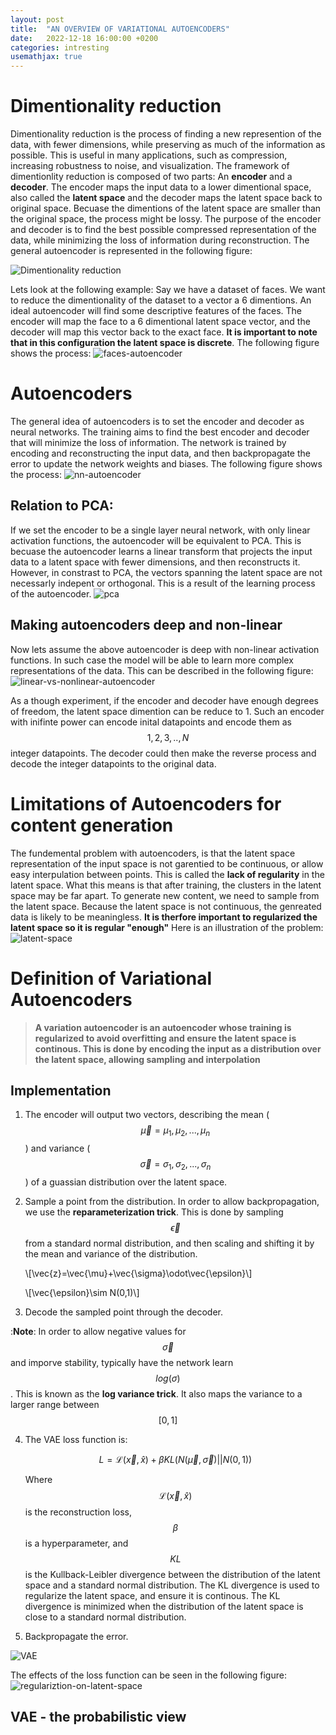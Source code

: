 ```yaml
---
layout: post
title:  "AN OVERVIEW OF VARIATIONAL AUTOENCODERS"
date:   2022-12-18 16:00:00 +0200
categories: intresting
usemathjax: true
---
```


# Dimentionality reduction
Dimentionality reduction is the process of finding a new represention of the data, with fewer dimensions, while preserving as much of the information as possible. This is useful in many applications, such as compression, increasing robustness to noise, and visualization. 
The framework of dimentionlity reduction is composed of two parts: An **encoder** and a **decoder**. The encoder maps the input data to a lower dimentional space, also called the **latent space** and the decoder maps the latent space back to original space. Becuase the dimentions of the latent space are smaller than the original space, the process might be lossy. The purpose of the encoder and decoder is to find the best possible compressed representation of the data, while minimizing the loss of information during reconstruction.
The general autoencoder is represented in the following figure:

![Dimentionality reduction]


Lets look at the following example: Say we have a dataset of faces. We want to reduce the dimentionality of the dataset to a vector a 6 dimentions. An ideal autoencoder will find some descriptive features of the faces. The encoder will map the face to a 6 dimentional latent space vector, and the decoder will map this vector back to the exact face. **It is important to note that in this configuration the latent space is discrete**. The following figure shows the process:
![faces-autoencoder]

# Autoencoders
The general idea of autoencoders is to set the encoder and decoder as neural networks. The training aims to find the best encoder and decoder that will minimize the loss of information. The network is trained by encoding and reconstructing the input data, and then backpropagate the error to update the network weights and biases. The following figure shows the process:
![nn-autoencoder]

## Relation to PCA:
If we set the encoder to be a single layer neural network, with only linear activation functions, the autoencoder will be equivalent to PCA. This is becuase the autoencoder learns a linear transform that projects the input data to a latent space with fewer dimensions, and then reconstructs it.
However, in constrast to PCA, the vectors spanning the latent space are not necessarly indepent or orthogonal. This is a result of the learning process of the autoencoder.
![pca]

## Making autoencoders deep and non-linear
Now lets assume the above autoencoder is deep with non-linear activation functions. In such case the model will be able to learn more complex representations of the data. This can be described in the following figure:
![linear-vs-nonlinear-autoencoder]

As a though experiment, if the encoder and decoder have enough degrees of freedom, the latent space dimention can be reduce to 1. Such an encoder with inifinte power can encode inital datapoints and encode them as $$1,2,3,..,N$$ integer datapoints. The decoder could then make the reverse process and decode the integer datapoints to the original data.

# Limitations of Autoencoders for content generation
The fundemental problem with autoencoders, is that the latent space representation of the input space is not garentied to be continuous, or allow easy interpulation between points. This is called the **lack of regularity** in the latent space.
What this means is that after training, the clusters in the latent space may be far apart. To generate new content, we need to sample from the latent space. Because the latent space is not continuous, the genreated data is likely to be meaningless. **It is therfore important to regularized the latent space so it is regular "enough"**
Here is an illustration of the problem:
![latent-space]

# **Definition of Variational Autoencoders**
>**A variation autoencoder is an autoencoder whose training is regularized to avoid overfitting and ensure the latent space is continous. This is done by encoding the input as a distribution over the latent space, allowing sampling and interpolation**

## Implementation
1. The encoder will output two vectors, describing the mean ($$\vec{\mu}={\mu_1,\mu_2,...,\mu_n}$$) and variance ($$\vec{\sigma}={\sigma_1,\sigma_2,...,\sigma_n}$$) of a guassian distribution over the latent space.
2. Sample a point from the distribution. In order to allow backpropagation, we use the **reparameterization trick**. This is done by sampling $$\vec{\epsilon}$$ from a standard normal distribution, and then scaling and shifting it by the mean and variance of the distribution. 

    \\[\vec{z}=\vec{\mu}+\vec{\sigma}\odot\vec{\epsilon}\\]

    \\[\vec{\epsilon}\sim N(0,1)\\]

3. Decode the sampled point through the decoder.

:**Note**: In order to allow negative values for $$\vec{\sigma}$$ and imporve stability, typically have the network learn $$log({\sigma})$$. This is known as the **log variance trick**. It also maps the variance to a larger range between $$[0,1]$$

4. The VAE loss function is: 
   
   $$
    L = \mathcal{L}(\vec{x},\hat{x}) + \beta KL(N(\vec{\mu},\vec{\sigma})||N(0,1))
   $$
   
    Where $$\mathcal{L}(\vec{x},\hat{x})$$ is the reconstruction loss, $$\beta$$ is a hyperparameter, and $$KL$$ is the Kullback-Leibler divergence between the distribution of the latent space and a standard normal distribution. The KL divergence is used to regularize the latent space, and ensure it is continous. The KL divergence is minimized when the distribution of the latent space is close to a standard normal distribution. 

5. Backpropagate the error.


![VAE]

The effects of the loss function can be seen in the following figure:
![regulariztion-on-latent-space]


## VAE - the probabilistic view


[Dimentionality reduction]: /assets/images/2022-12-18-VAE/dimentionality-reduction.png

[faces-autoencoder]: /assets/images/2022-12-18-VAE/faces-autoencoder.png 

[pca]: /assets/images/2022-12-18-VAE/pca.png

[nn-autoencoder]: /assets/images/2022-12-18-VAE/nn-autoencoders.png

[linear-vs-nonlinear-autoencoder]: /assets/images/2022-12-18-VAE/linear-vs-nonlinear-autoencoder.png

[latent-space]: /assets/images/2022-12-18-VAE/latent-space.png

[VAE]: /assets/images/2022-12-18-VAE/VAE.png

[regulariztion-on-latent-space]: /assets/images/2022-12-18-VAE/regulariztion-on-latent-space.png